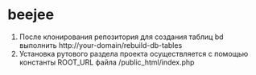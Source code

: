 # beejee

1) После клонирования репозитория для создания таблиц bd выполнить http://your-domain/rebuild-db-tables
2) Установка рутового раздела проекта осуществляется с помощью константы ROOT_URL файла /public_html/index.php
